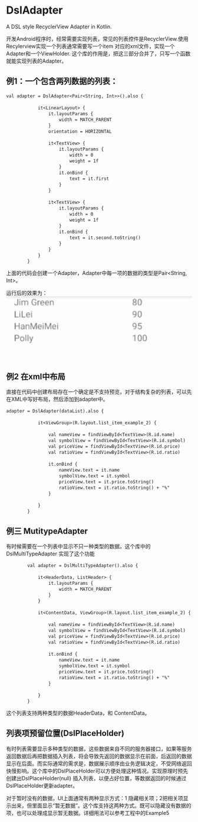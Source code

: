 # DslAdapter
A DSL style RecyclerView Adapter in Kotlin.

开发Android程序时，经常需要实现列表，常见的列表控件是RecyclerView.使用Recylerview实现一个列表通常需要写一个item 对应的xml文件，实现一个Adapter和一个ViewHolder.
这个库的作用是，把这三部分合并了，只写一个函数就能实现列表的Adapter。

## 例1：一个包含两列数据的列表：

```
val adapter = DslAdapter<Pair<String, Int>>().also {

            it<LinearLayout> {
                it.layoutParams {
                    width = MATCH_PARENT
                }
                orientation = HORIZONTAL
            
                it<TextView> {
                    it.layoutParams {
                        width = 0
                        weight = 1f
                    }
                    it.onBind {
                        text = it.first
                    }
                }

                it<TextView> {
                    it.layoutParams {
                        width = 0
                        weight = 1f
                    }
                    it.onBind {
                        text = it.second.toString()
                    }
                }
            }
        }
```
上面的代码会创建一个Adapter，Adapter中每一项的数据的类型是Pair<String, Int>。

运行后的效果为：
![](https://github.com/luuillu/DslAdapter/blob/master/image/example_1.png?raw=true)

## 例2 在xml中布局
直接在代码中创建布局存在一个确定是不支持预览，对于结构复杂的列表，可以先在XML中写好布局，然后添加到adapter中。

```
adapter = DslAdapter(dataList).also {

            it<ViewGroup>(R.layout.list_item_example_2) {

                val nameView = findViewById<TextView>(R.id.name)
                val symbolView = findViewById<TextView>(R.id.symbol)
                val priceView = findViewById<TextView>(R.id.price)
                val ratioView = findViewById<TextView>(R.id.ratio)

                it.onBind {
                    nameView.text = it.name
                    symbolView.text = it.symbol
                    priceView.text = it.price.toString()
                    ratioView.text = it.ratio.toString() + "%"
                }

            }
        }
```
## 例三 MutitypeAdapter
有时候需要在一个列表中显示不只一种类型的数据，这个库中的DslMultiTypeAdapter 实现了这个功能

```
        val adapter = DslMultiTypeAdapter().also {

            it<HeaderData, ListHeader> {
                it.layoutParams {
                    width = MATCH_PARENT
                }
            }

            it<ContentData, ViewGroup>(R.layout.list_item_example_2) {

                val nameView = findViewById<TextView>(R.id.name)
                val symbolView = findViewById<TextView>(R.id.symbol)
                val priceView = findViewById<TextView>(R.id.price)
                val ratioView = findViewById<TextView>(R.id.ratio)

                it.onBind {
                    nameView.text = it.name
                    symbolView.text = it.symbol
                    priceView.text = it.price.toString()
                    ratioView.text = it.ratio.toString() + "%"
                }

            }
        }
```
这个列表支持两种类型的数据HeaderData，和 ContentData。

## 列表项预留位置(DslPlaceHolder)
有时列表需要显示多种类型的数据，这些数据来自不同的服务器接口，如果等服务返回数据后再把数据插入列表，将会导致先返回的数据显示在前面，后返回的数据显示在后面。而实际通常的需求是，数据展示顺序由业务逻辑决定，不受网络返回快慢影响。这个库中的DslPlaceHolder可以方便处理这种情况。实现原理时预先创建出DslPlaceHolder(null) 插入列表，以便占好位置，等数据返回的时候通过DslPlaceHolder更新adapter。

对于暂时没有的数据，UI上面通常有两种显示方式：1 隐藏相关项；2把相关项显示出来，但里面显示“暂无数据”。这个库支持这两种方式。既可以隐藏没有数据的项，也可以处理成显示暂无数据。详细用法可以参考工程中的Example5

